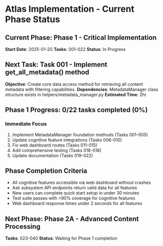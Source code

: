 # Atlas Implementation - Current Phase Status

## Current Phase: Phase 1 - Critical Implementation
**Start Date**: 2025-01-20
**Tasks**: 001-022
**Status**: In Progress

## Next Task: Task 001 - Implement get_all_metadata() method
**Objective**: Create core data access method for retrieving all content metadata with filtering capabilities.
**Dependencies**: MetadataManager class structure exists in helpers/metadata_manager.py
**Estimated Time**: 2hr

## Phase 1 Progress: 0/22 tasks completed (0%)

### Immediate Focus
1. Implement MetadataManager foundation methods (Tasks 001-005)
2. Update cognitive feature integrations (Tasks 006-010)
3. Fix web dashboard routes (Tasks 011-015)
4. Add comprehensive testing (Tasks 016-018)
5. Update documentation (Tasks 019-022)

## Phase Completion Criteria
- All cognitive features accessible via web dashboard without crashes
- Ask subsystem API endpoints return valid data for all features
- New users can complete quick start setup in under 30 minutes
- Test suite passes with >90% coverage for cognitive features
- Web dashboard response times under 2 seconds for all features

## Next Phase: Phase 2A - Advanced Content Processing
**Tasks**: 023-040
**Status**: Waiting for Phase 1 completion